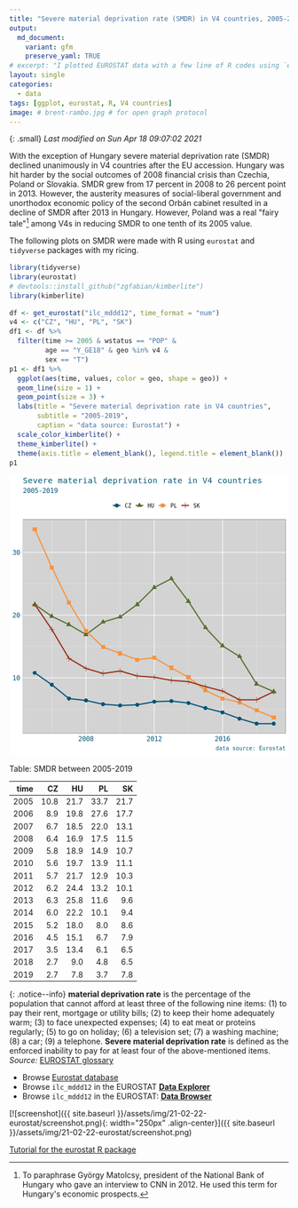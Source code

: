 ```yaml
---
title: "Severe material deprivation rate (SMDR) in V4 countries, 2005-2019"
output:
  md_document:
    variant: gfm 
    preserve_yaml: TRUE
# excerpt: "I plotted EUROSTAT data with a few line of R codes using `eurostat` and `tidyverse`."
layout: single
categories:
  - data
tags: [ggplot, eurostat, R, V4 countries]
image: # brent-rambo.jpg # for open graph protocol
---
```

{: .small}
*Last modified on Sun Apr 18 09:07:02 2021*

With the exception of Hungary severe material deprivation rate (SMDR) declined unanimously in V4 countries after the EU accession. Hungary  was hit harder by the social outcomes of 2008 financial crisis than Czechia, Poland or Slovakia. SMDR grew from 17 percent in 2008 to 26 percent point in 2013. However, the austerity measures of social-liberal government and unorthodox economic policy of the second Orbán cabinet resulted in a decline of SMDR after 2013 in Hungary. However, Poland was a real "fairy tale"[^1] among V4s in reducing SMDR to one tenth of its 2005 value. 

[^1]:To paraphrase György Matolcsy, president of the National Bank of Hungary who gave an interview to CNN in 2012. He used this term for Hungary's economic prospects.

The following plots on SMDR were made with R using `eurostat` and `tidyverse` packages with my ricing.




```r
library(tidyverse)
library(eurostat)
# devtools::install_github("zgfabian/kimberlite")
library(kimberlite)
```
 

```r
df <- get_eurostat("ilc_mddd12", time_format = "num")
v4 <- c("CZ", "HU", "PL", "SK")
df1 <- df %>%
  filter(time >= 2005 & wstatus == "POP" &
         age == "Y_GE18" & geo %in% v4 &
         sex == "T")
p1 <- df1 %>%
  ggplot(aes(time, values, color = geo, shape = geo)) +
  geom_line(size = 1) +
  geom_point(size = 3) +
  labs(title = "Severe material deprivation rate in V4 countries",
       subtitle = "2005-2019",
       caption = "data source: Eurostat") +
  scale_color_kimberlite() +
  theme_kimberlite() +
  theme(axis.title = element_blank(), legend.title = element_blank())
p1
```

![plot of chunk p1](../assets/img/21-02-22-eurostat/p1-1.png)


Table: SMDR between 2005-2019

| time|   CZ|   HU|   PL|   SK|
|----:|----:|----:|----:|----:|
| 2005| 10.8| 21.7| 33.7| 21.7|
| 2006|  8.9| 19.8| 27.6| 17.7|
| 2007|  6.7| 18.5| 22.0| 13.1|
| 2008|  6.4| 16.9| 17.5| 11.5|
| 2009|  5.8| 18.9| 14.9| 10.7|
| 2010|  5.6| 19.7| 13.9| 11.1|
| 2011|  5.7| 21.7| 12.9| 10.3|
| 2012|  6.2| 24.4| 13.2| 10.1|
| 2013|  6.3| 25.8| 11.6|  9.6|
| 2014|  6.0| 22.2| 10.1|  9.4|
| 2015|  5.2| 18.0|  8.0|  8.6|
| 2016|  4.5| 15.1|  6.7|  7.9|
| 2017|  3.5| 13.4|  6.1|  6.5|
| 2018|  2.7|  9.0|  4.8|  6.5|
| 2019|  2.7|  7.8|  3.7|  7.8|

{: .notice--info}
**material deprivation rate** is the percentage of the population that cannot afford at least three of the following nine items: (1) to pay their rent, mortgage or utility bills; (2) to keep their home adequately warm; (3) to face unexpected expenses; (4) to eat meat or proteins regularly; (5) to go on holiday; (6) a television set; (7) a washing machine; (8) a car; (9) a telephone. **Severe material deprivation rate** is defined as the enforced inability to pay for at least four of the above-mentioned items. _Source:_ [EUROSTAT glossary](https://ec.europa.eu/eurostat/statistics-explained/index.php?title=Glossary:Severe_material_deprivation_rate)

- Browse [Eurostat database](https://ec.europa.eu/eurostat/data/database)
- Browse `ilc_mddd12` in the EUROSTAT [**Data Explorer**](http://appsso.eurostat.ec.europa.eu/nui/show.do?dataset=ilc_mddd12&lang=en)
- Browse `ilc_mddd12` in the EUROSTAT: [**Data Browser**](https://ec.europa.eu/eurostat/databrowser/view/ilc_mddd12/default/table?lang=en)

[![screenshot]({{ site.baseurl }}/assets/img/21-02-22-eurostat/screenshot.png){: width="250px" .align-center}]({{ site.baseurl }}/assets/img/21-02-22-eurostat/screenshot.png)


[Tutorial for the eurostat R package](http://ropengov.github.io/eurostat/articles/website/eurostat_tutorial.html)


